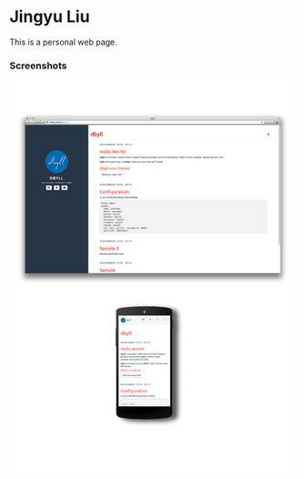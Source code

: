 
Jingyu Liu
=====

This is a personal web page.

### Screenshots
![dbyll-screenshot](	assets/media/dbyll-ss.png)
